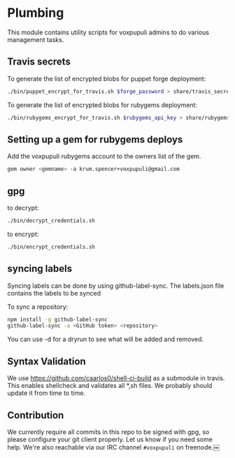 # Plumbing

This module contains utility scripts for voxpupuli admins to
do various management tasks.

## Travis secrets

To generate the list of encrypted blobs for puppet forge deployment:

```bash
./bin/puppet_encrypt_for_travis.sh $forge_password > share/travis_secrets
```

To generate the list of encrypted blobs for rubygems deployment:

```bash
./bin/rubygems_encrypt_for_travis.sh $rubygems_api_key > share/rubygems_travis_secrets.yaml
```

## Setting up a gem for rubygems deploys

Add the voxpupuli rubygems account to the owners list of the gem.

```bash
gem owner <gemname> -a krum.spencer+voxpupuli@gmail.com
```

## gpg

to decrypt:

```bash
./bin/decrypt_credentials.sh
```

to encrypt:

```bash
./bin/encrypt_credentials.sh
```

## syncing labels

Syncing labels can be done by using github-label-sync. The labels.json file
contains the labels to be synced

To sync a repository:

```bash
npm install -g github-label-sync
github-label-sync -a <GitHub token> <repository>
```

You can use -d for a dryrun to see what will be added and removed.

## Syntax Validation

We use <https://github.com/caarlos0/shell-ci-build> as a submodule in travis. This enables shellcheck and validates all \*,sh files. We probably should update it from time to time.

## Contribution

We currently require all commits in this repo to be signed with gpg, so please
configure your git client properly. Let us know if you need some help. We're
also reachable via our IRC channel `#voxpupuli` on freenode.￼

